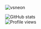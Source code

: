 ![vsneon](https://github.com/acervenky/acervenky/blob/master/assets/vsneon1.gif)




![GitHub stats](https://github-readme-stats.vercel.app/api?username=acervenky&show_icons=true&hide=contribs)  
![Profile views](https://gpvc.arturio.dev/acervenky)  
